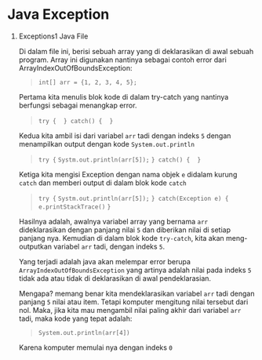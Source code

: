 # Java Exception

1. Exceptions1 Java File

    Di dalam file ini, berisi sebuah array yang di deklarasikan di awal sebuah program. Array ini digunakan nantinya sebagai contoh error dari ArrayIndexOutOfBoundsException:

    > ```int[] arr = {1, 2, 3, 4, 5};```

    Pertama kita menulis blok kode di dalam try-catch yang nantinya berfungsi sebagai menangkap error.

    > `try {`
    > ` `
    > `} catch() {`
    > ` `
    > `}`

    Kedua kita ambil isi dari variabel `arr` tadi dengan indeks `5` dengan menampilkan output dengan kode `System.out.println`

    > ```try {```
    > ```Systm.out.println(arr[5]);```
    > ```} catch() {```
    > ``` ```
    > ```}```

    Ketiga kita mengisi Exception dengan nama objek `e` didalam kurung `catch` dan memberi output di dalam blok kode `catch`

    > ```try {```
    > ```Systm.out.println(arr[5]);```
    > ```} catch(Exception e) {```
    > ```e.printStackTrace()```
    > ```}```

    Hasilnya adalah, awalnya variabel array yang bernama `arr` dideklarasikan dengan panjang nilai `5` dan diberikan nilai di setiap panjang nya. Kemudian di dalam blok kode `try-catch`, kita akan meng-outputkan variabel `arr` tadi, dengan indeks `5`.
    
    Yang terjadi adalah java akan melempar error berupa `ArrayIndexOutOfBoundsException` yang artinya adalah nilai pada indeks `5` tidak ada atau tidak di deklarasikan di awal pendeklarasian.

    Mengapa? memang benar kita mendeklarasikan variabel `arr` tadi dengan panjang `5` nilai atau item. Tetapi komputer mengitung nilai tersebut dari nol. Maka, jika kita mau mengambil nilai paling akhir dari variabel `arr` tadi, maka kode yang tepat adalah:

    > `System.out.println(arr[4])`

    Karena komputer memulai nya dengan indeks `0`

